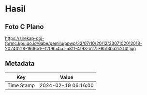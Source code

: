 # Hasil

## Foto C Plano

https://sirekap-obj-formc.kpu.go.id/6abe/pemilu/ppwp/33/07/10/20/12/3307102012018-20240218-160651--f209b4cd-5811-4193-b275-9b13ba2c214f.jpg


## Metadata

| Key        | Value               |
| ---------- | ------------------- |
| Time Stamp | 2024-02-19 06:16:00 |



